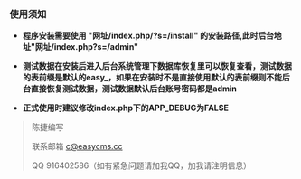 ### 使用须知

- **程序安装需要使用 "网址/index.php/?s=/install" 的安装路径,此时后台地址"网址/index.php?s=/admin"** 

- **测试数据在安装后进入后台系统管理下数据库恢复里可以恢复查看，测试数据的表前缀是默认的easy_，如果在安装时不是直接使用默认的表前缀则不能后台直接恢复测试数据，测试数据默认后台账号密码都是admin** 

- **正式使用时建议修改index.php下的APP_DEBUG为FALSE** 
>陈捷编写
>
>联系邮箱 c@easycms.cc
>
>QQ 916402586（如有紧急问题请加我QQ，加我请注明信息）
